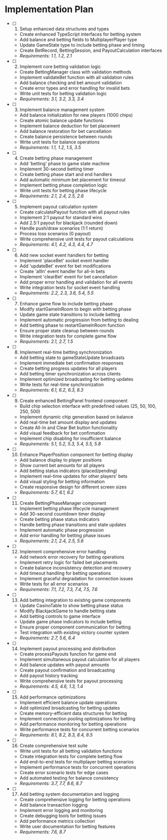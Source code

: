 # Implementation Plan

- [ ] 1. Setup enhanced data structures and types
  - Create enhanced TypeScript interfaces for betting system
  - Add balance and betting fields to MultiplayerPlayer type
  - Update GameState type to include betting phase and timing
  - Create BetRecord, BettingSession, and PayoutCalculation interfaces
  - _Requirements: 1.1, 1.2, 2.1_

- [ ] 2. Implement core betting validation logic
  - Create BettingManager class with validation methods
  - Implement validateBet function with all validation rules
  - Add balance checking and bet amount validation
  - Create error types and error handling for invalid bets
  - Write unit tests for betting validation logic
  - _Requirements: 3.1, 3.2, 3.3, 3.4_

- [ ] 3. Implement balance management system
  - Add balance initialization for new players (1000 chips)
  - Create atomic balance update functions
  - Implement balance deduction for bet placement
  - Add balance restoration for bet cancellation
  - Create balance persistence between rounds
  - Write unit tests for balance operations
  - _Requirements: 1.1, 1.2, 1.5, 3.5_

- [ ] 4. Create betting phase management
  - Add 'betting' phase to game state machine
  - Implement 30-second betting timer
  - Create betting phase start and end handlers
  - Add automatic minimum bet placement for timeout
  - Implement betting phase completion logic
  - Write unit tests for betting phase lifecycle
  - _Requirements: 2.1, 2.4, 2.5, 2.6_

- [ ] 5. Implement payout calculation system
  - Create calculatePayout function with all payout rules
  - Implement 2:1 payout for standard wins
  - Add 2.5:1 payout for blackjack (rounded down)
  - Handle push/draw scenarios (1:1 return)
  - Process loss scenarios (0 payout)
  - Write comprehensive unit tests for payout calculations
  - _Requirements: 4.1, 4.2, 4.3, 4.4, 4.7_

- [ ] 6. Add new socket event handlers for betting
  - Implement 'placeBet' socket event handler
  - Add 'updateBet' event for bet modifications
  - Create 'allIn' event handler for all-in bets
  - Implement 'clearBet' event for bet cancellation
  - Add proper error handling and validation for all events
  - Write integration tests for socket event handling
  - _Requirements: 2.2, 2.3, 3.6, 5.4, 5.5_

- [ ] 7. Enhance game flow to include betting phase
  - Modify startGameInRoom to begin with betting phase
  - Update game state transitions to include betting
  - Implement automatic progression from betting to dealing
  - Add betting phase to restartGameInRoom function
  - Ensure proper state cleanup between rounds
  - Write integration tests for complete game flow
  - _Requirements: 2.1, 2.7, 1.5_

- [ ] 8. Implement real-time betting synchronization
  - Add betting state to gameStateUpdate broadcasts
  - Implement immediate bet confirmation responses
  - Create betting progress updates for all players
  - Add betting timer synchronization across clients
  - Implement optimized broadcasting for betting updates
  - Write tests for real-time synchronization
  - _Requirements: 6.1, 6.2, 6.3, 8.3_

- [ ] 9. Create enhanced BettingPanel frontend component
  - Build chip selection interface with predefined values (25, 50, 100, 250, 500)
  - Implement dynamic chip generation based on balance
  - Add real-time bet amount display and updates
  - Create All-In and Clear Bet button functionality
  - Add visual feedback for bet confirmation
  - Implement chip disabling for insufficient balance
  - _Requirements: 5.1, 5.2, 5.3, 5.4, 5.5, 5.8_

- [ ] 10. Enhance PlayerPosition component for betting display
  - Add balance display to player positions
  - Show current bet amounts for all players
  - Add betting status indicators (placed/pending)
  - Implement real-time updates for other players' bets
  - Add visual styling for betting information
  - Create responsive design for different screen sizes
  - _Requirements: 5.7, 6.1, 6.2_

- [ ] 11. Create BettingPhaseManager component
  - Implement betting phase lifecycle management
  - Add 30-second countdown timer display
  - Create betting phase status indicators
  - Handle betting phase transitions and state updates
  - Implement automatic phase progression
  - Add error handling for betting phase issues
  - _Requirements: 2.1, 2.4, 2.5, 5.6_

- [ ] 12. Implement comprehensive error handling
  - Add network error recovery for betting operations
  - Implement retry logic for failed bet placements
  - Create balance inconsistency detection and recovery
  - Add timeout handling for betting operations
  - Implement graceful degradation for connection issues
  - Write tests for all error scenarios
  - _Requirements: 7.1, 7.2, 7.3, 7.4, 7.5, 7.6_

- [ ] 13. Add betting integration to existing game components
  - Update CasinoTable to show betting phase status
  - Modify BlackjackGame to handle betting state
  - Add betting controls to game interface
  - Update game phase indicators to include betting
  - Ensure proper component communication for betting
  - Test integration with existing victory counter system
  - _Requirements: 2.7, 5.6, 6.4_

- [ ] 14. Implement payout processing and distribution
  - Create processPayouts function for game end
  - Implement simultaneous payout calculation for all players
  - Add balance updates with payout amounts
  - Create payout confirmation and broadcasting
  - Add payout history tracking
  - Write comprehensive tests for payout processing
  - _Requirements: 4.5, 4.6, 1.3, 1.4_

- [ ] 15. Add performance optimizations
  - Implement efficient balance update operations
  - Add optimized broadcasting for betting updates
  - Create memory-efficient data structures for betting
  - Implement connection pooling optimizations for betting
  - Add performance monitoring for betting operations
  - Write performance tests for concurrent betting scenarios
  - _Requirements: 8.1, 8.2, 8.3, 8.4, 8.5_

- [ ] 16. Create comprehensive test suite
  - Write unit tests for all betting validation functions
  - Create integration tests for complete betting flow
  - Add end-to-end tests for multiplayer betting scenarios
  - Implement performance tests for concurrent operations
  - Create error scenario tests for edge cases
  - Add automated testing for balance consistency
  - _Requirements: 3.7, 7.7, 8.6, 8.7_

- [ ] 17. Add betting system documentation and logging
  - Create comprehensive logging for betting operations
  - Add balance transaction logging
  - Implement error logging and monitoring
  - Create debugging tools for betting issues
  - Add performance metrics collection
  - Write user documentation for betting features
  - _Requirements: 7.6, 8.7_